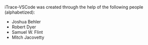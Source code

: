 iTrace-VSCode was created through the help of the following people (alphabetized):

- Joshua Behler
- Robert Dyer
- Samuel W. Flint
- Mitch Jacovetty
